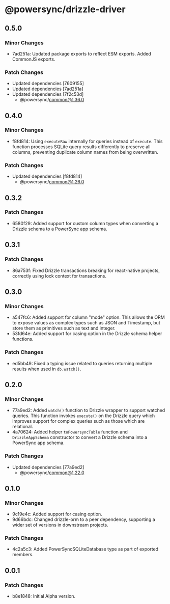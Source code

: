 # @powersync/drizzle-driver

## 0.5.0

### Minor Changes

- 7ad251a: Updated package exports to reflect ESM exports. Added CommonJS exports.

### Patch Changes

- Updated dependencies [7609155]
- Updated dependencies [7ad251a]
- Updated dependencies [7f2c53d]
  - @powersync/common@1.36.0

## 0.4.0

### Minor Changes

- f8fd814: Using `executeRaw` internally for queries instead of `execute`. This function processes SQLite query results differently to preserve all columns, preventing duplicate column names from being overwritten.

### Patch Changes

- Updated dependencies [f8fd814]
  - @powersync/common@1.26.0

## 0.3.2

### Patch Changes

- 6580f29: Added support for custom column types when converting a Drizzle schema to a PowerSync app schema.

## 0.3.1

### Patch Changes

- 86a753f: Fixed Drizzle transactions breaking for react-native projects, correctly using lock context for transactions.

## 0.3.0

### Minor Changes

- a547fc6: Added support for column "mode" option. This allows the ORM to expose values as complex types such as JSON and Timestamp, but store them as primitives such as text and integer.
- 53fd64e: Added support for casing option in the Drizzle schema helper functions.

### Patch Changes

- ed5bb49: Fixed a typing issue related to queries returning multiple results when used in `db.watch()`.

## 0.2.0

### Minor Changes

- 77a9ed2: Added `watch()` function to Drizzle wrapper to support watched queries. This function invokes `execute()` on the Drizzle query which improves support for complex queries such as those which are relational.
- 4a70624: Added helper `toPowersyncTable` function and `DrizzleAppSchema` constructor to convert a Drizzle schema into a PowerSync app schema.

### Patch Changes

- Updated dependencies [77a9ed2]
  - @powersync/common@1.22.0

## 0.1.0

### Minor Changes

- 9c19e4c: Added support for casing option.
- 9d66bdc: Changed drizzle-orm to a peer dependency, supporting a wider set of versions in downstream projects.

### Patch Changes

- 4c2a5c3: Added PowerSyncSQLiteDatabase type as part of exported members.

## 0.0.1

### Patch Changes

- b8e1848: Initial Alpha version.
